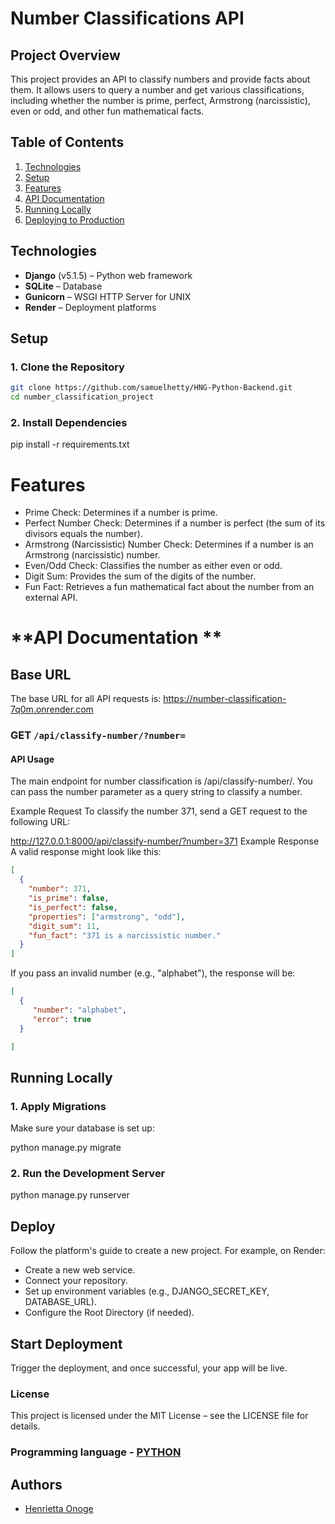 # Number Classifications API

## Project Overview
This project provides an API to classify numbers and provide facts about them. It allows users to query a number and get various classifications, including whether the number is prime, perfect, Armstrong (narcissistic), even or odd, and other fun mathematical facts.

## Table of Contents
1. [Technologies](#technologies)
2. [Setup](#setup)
3. [Features](#features)
3. [API Documentation](#api-documentation)
3. [Running Locally](#running-locally)
4. [Deploying to Production](#deploying-to-production)

## Technologies
- **Django** (v5.1.5) – Python web framework
- **SQLite** – Database
- **Gunicorn** – WSGI HTTP Server for UNIX
- **Render**  – Deployment platforms

## Setup

### 1. Clone the Repository
```bash
git clone https://github.com/samuelhetty/HNG-Python-Backend.git
cd number_classification_project
```

### 2. Install Dependencies

pip install -r requirements.txt

# **Features**

- Prime Check: Determines if a number is prime.
- Perfect Number Check: Determines if a number is perfect (the sum of its divisors equals the number).
- Armstrong (Narcissistic) Number Check: Determines if a number is an Armstrong (narcissistic) number.
- Even/Odd Check: Classifies the number as either even or odd.
- Digit Sum: Provides the sum of the digits of the number.
- Fun Fact: Retrieves a fun mathematical fact about the number from an external API.

# **API Documentation **

## Base URL
The base URL for all API requests is: https://number-classification-7q0m.onrender.com

### GET `/api/classify-number/?number=`

#### API Usage
The main endpoint for number classification is /api/classify-number/. You can pass the number parameter as a query string to classify a number.

Example Request
To classify the number 371, send a GET request to the following URL:


http://127.0.0.1:8000/api/classify-number/?number=371
Example Response
A valid response might look like this:

``` Json
[ 
  {
    "number": 371,
    "is_prime": false,
    "is_perfect": false,
    "properties": ["armstrong", "odd"],
    "digit_sum": 11,
    "fun_fact": "371 is a narcissistic number."
  }
]
```
If you pass an invalid number (e.g., "alphabet"), the response will be:
``` Json
[
  { 
     "number": "alphabet",
     "error": true
  }

]
```

## Running Locally

### 1. Apply Migrations
Make sure your database is set up:

python manage.py migrate

### 2. Run the Development Server

python manage.py runserver


## Deploy
Follow the platform's guide to create a new project. For example, on Render:

- Create a new web service.
- Connect your repository.
- Set up environment variables (e.g., DJANGO_SECRET_KEY, DATABASE_URL).
- Configure the Root Directory (if needed).

## Start Deployment
Trigger the deployment, and once successful, your app will be live.

### License
This project is licensed under the MIT License – see the LICENSE file for details.

### Programming language - [PYTHON](https://hng.tech/hire/python-developers)



## Authors

- [Henrietta Onoge](https://github.com/Samuelhetty)